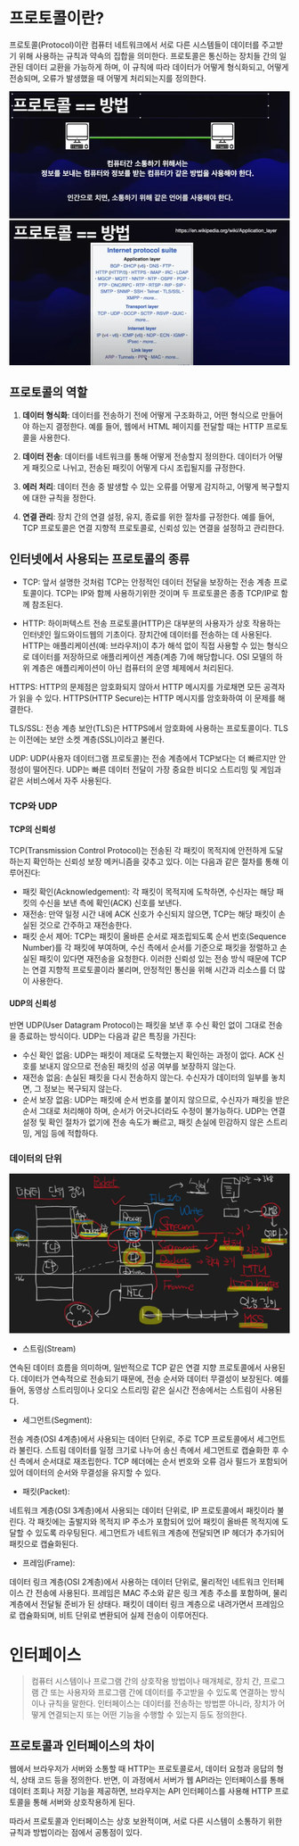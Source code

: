 # 프로토콜이란?

프로토콜(Protocol)이란 컴퓨터 네트워크에서 서로 다른 시스템들이 데이터를 주고받기 위해 사용하는 규칙과 약속의 집합을 의미한다. 프로토콜은 통신하는 장치들 간의 일관된 데이터 교환을 가능하게 하며, 이 규칙에 따라 데이터가 어떻게 형식화되고, 어떻게 전송되며, 오류가 발생했을 때 어떻게 처리되는지를 정의한다.

![protocol2](images/protocol2.webp)
![protocol3](images/protocol3.webp)

## 프로토콜의 역할

1. **데이터 형식화**: 데이터를 전송하기 전에 어떻게 구조화하고, 어떤 형식으로 만들어야 하는지 결정한다. 예를 들어, 웹에서 HTML 페이지를 전달할 때는 HTTP 프로토콜을 사용한다.

2. **데이터 전송**: 데이터를 네트워크를 통해 어떻게 전송할지 정의한다. 데이터가 어떻게 패킷으로 나뉘고, 전송된 패킷이 어떻게 다시 조립될지를 규정한다.

3. **에러 처리**: 데이터 전송 중 발생할 수 있는 오류를 어떻게 감지하고, 어떻게 복구할지에 대한 규칙을 정한다.

4. **연결 관리**: 장치 간의 연결 설정, 유지, 종료를 위한 절차를 규정한다. 예를 들어, TCP 프로토콜은 연결 지향적 프로토콜로, 신뢰성 있는 연결을 설정하고 관리한다.

## 인터넷에서 사용되는 프로토콜의 종류

- TCP: 앞서 설명한 것처럼 TCP는 안정적인 데이터 전달을 보장하는 전송 계층 프로토콜이다. TCP는 IP와 함께 사용하기위한 것이며 두 프로토콜은 종종 TCP/IP로 함께 참조된다.

- HTTP: 하이퍼텍스트 전송 프로토콜(HTTP)은 대부분의 사용자가 상호 작용하는 인터넷인 월드와이드웹의 기초이다. 장치간에 데이터를 전송하는 데 사용된다. HTTP는 애플리케이션(예: 브라우저)이 추가 해석 없이 직접 사용할 수 있는 형식으로 데이터를 저장하므로 애플리케이션 계층(계층 7)에 해당합니다. OSI 모델의 하위 계층은 애플리케이션이 아닌 컴퓨터의 운영 체제에서 처리된다.

HTTPS: HTTP의 문제점은 암호화되지 않아서 HTTP 메시지를 가로채면 모든 공격자가 읽을 수 있다. HTTPS(HTTP Secure)는 HTTP 메시지를 암호화하여 이 문제를 해결한다.

TLS/SSL: 전송 계층 보안(TLS)은 HTTPS에서 암호화에 사용하는 프로토콜이다. TLS는 이전에는 보안 소켓 계층(SSL)이라고 불린다.

UDP: UDP(사용자 데이터그램 프로토콜)는 전송 계층에서 TCP보다는 더 빠르지만 안정성이 떨어진다. UDP는 빠른 데이터 전달이 가장 중요한 비디오 스트리밍 및 게임과 같은 서비스에서 자주 사용된다.

### TCP와 UDP

#### TCP의 신뢰성

 TCP(Transmission Control Protocol)는 전송된 각 패킷이 목적지에 안전하게 도달하는지 확인하는 신뢰성 보장 메커니즘을 갖추고 있다. 이는 다음과 같은 절차를 통해 이루어진다:

- 패킷 확인(Acknowledgement): 각 패킷이 목적지에 도착하면, 수신자는 해당 패킷의 수신을 보낸 측에 확인(ACK) 신호를 보낸다.
- 재전송: 만약 일정 시간 내에 ACK 신호가 수신되지 않으면, TCP는 해당 패킷이 손실된 것으로 간주하고 재전송한다.
- 패킷 순서 제어: TCP는 패킷이 올바른 순서로 재조립되도록 순서 번호(Sequence Number)를 각 패킷에 부여하며, 수신 측에서 순서를 기준으로 패킷을 정렬하고 손실된 패킷이 있다면 재전송을 요청한다.
이러한 신뢰성 있는 전송 방식 때문에 TCP는 연결 지향적 프로토콜이라 불리며, 안정적인 통신을 위해 시간과 리소스를 더 많이 사용한다.

#### UDP의 신뢰성

반면 UDP(User Datagram Protocol)는 패킷을 보낸 후 수신 확인 없이 그대로 전송을 종료하는 방식이다. UDP는 다음과 같은 특징을 가진다:

- 수신 확인 없음: UDP는 패킷이 제대로 도착했는지 확인하는 과정이 없다. ACK 신호를 보내지 않으므로 전송된 패킷의 성공 여부를 보장하지 않는다.
- 재전송 없음: 손실된 패킷을 다시 전송하지 않는다. 수신자가 데이터의 일부를 놓치면, 그 정보는 복구되지 않는다.
- 순서 보장 없음: UDP는 패킷에 순서 번호를 붙이지 않으므로, 수신자가 패킷을 받은 순서 그대로 처리해야 하며, 순서가 어긋나더라도 수정이 불가능하다.
UDP는 연결 설정 및 확인 절차가 없기에 전송 속도가 빠르고, 패킷 손실에 민감하지 않은 스트리밍, 게임 등에 적합하다.

### 데이터의 단위

![data](images/Protocol1.webp)

- 스트림(Stream)

연속된 데이터 흐름을 의미하며, 일반적으로 TCP 같은 연결 지향 프로토콜에서 사용된다.
데이터가 연속적으로 전송되기 때문에, 전송 순서와 데이터 무결성이 보장된다.
예를 들어, 동영상 스트리밍이나 오디오 스트리밍 같은 실시간 전송에서는 스트림이 사용된다.

- 세그먼트(Segment):

전송 계층(OSI 4계층)에서 사용되는 데이터 단위로, 주로 TCP 프로토콜에서 세그먼트라 불린다.
스트림 데이터를 일정 크기로 나누어 송신 측에서 세그먼트로 캡슐화한 후 수신 측에서 순서대로 재조립한다.
TCP 헤더에는 순서 번호와 오류 검사 필드가 포함되어 있어 데이터의 순서와 무결성을 유지할 수 있다.

- 패킷(Packet):

네트워크 계층(OSI 3계층)에서 사용되는 데이터 단위로, IP 프로토콜에서 패킷이라 불린다.
각 패킷에는 출발지와 목적지 IP 주소가 포함되어 있어 패킷이 올바른 목적지에 도달할 수 있도록 라우팅된다.
세그먼트가 네트워크 계층에 전달되면 IP 헤더가 추가되어 패킷으로 캡슐화된다.

- 프레임(Frame):

데이터 링크 계층(OSI 2계층)에서 사용하는 데이터 단위로, 물리적인 네트워크 인터페이스 간 전송에 사용된다.
프레임은 MAC 주소와 같은 링크 계층 주소를 포함하며, 물리 계층에서 전달될 준비가 된 상태다.
패킷이 데이터 링크 계층으로 내려가면서 프레임으로 캡슐화되며, 비트 단위로 변환되어 실제 전송이 이루어진다.


# 인터페이스

> 컴퓨터 시스템이나 프로그램 간의 상호작용 방법이나 매개체로, 장치 간, 프로그램 간 또는 사용자와 프로그램 간에 데이터를 주고받을 수 있도록 연결하는 방식이나 규칙을 말한다. 인터페이스는 데이터를 전송하는 방법뿐 아니라, 장치가 어떻게 연결되는지 또는 어떤 기능을 수행할 수 있는지 등도 정의한다.

## 프로토콜과 인터페이스의 차이

웹에서 브라우저가 서버와 소통할 때 HTTP는 프로토콜로서, 데이터 요청과 응답의 형식, 상태 코드 등을 정의한다. 반면, 이 과정에서 서버가 웹 API라는 인터페이스를 통해 데이터 조회나 저장 기능을 제공하면, 브라우저는 API 인터페이스를 사용해 HTTP 프로토콜을 통해 서버와 상호작용하게 된다.

따라서 프로토콜과 인터페이스는 상호 보완적이며, 서로 다른 시스템이 소통하기 위한 규칙과 방법이라는 점에서 공통점이 있다.